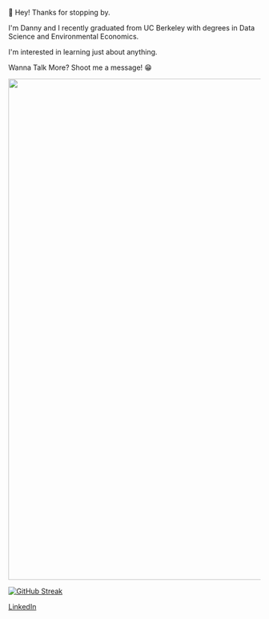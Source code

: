 👋 Hey! Thanks for stopping by.

I'm Danny and I recently graduated from UC Berkeley with degrees in Data Science and Environmental Economics. 

I'm interested in learning just about anything.

Wanna Talk More? Shoot me a message!  :grin:

<div id="header" align="center">
  <img src="https://media.giphy.com/media/PgLLtnqHts1woXeKpy/giphy.gif" width="1000"/>
</div>

[![GitHub Streak](http://github-readme-streak-stats.herokuapp.com?user=dannyticknor&theme=dark&background=000000)](https://git.io/streak-stats)

[LinkedIn](https://www.linkedin.com/in/dannyticknor/)

<!---
dannyticknor/dannyticknor is a ✨ special ✨ repository because its `README.md` (this file) appears on your GitHub profile.
You can click the Preview link to take a look at your changes.
--->
